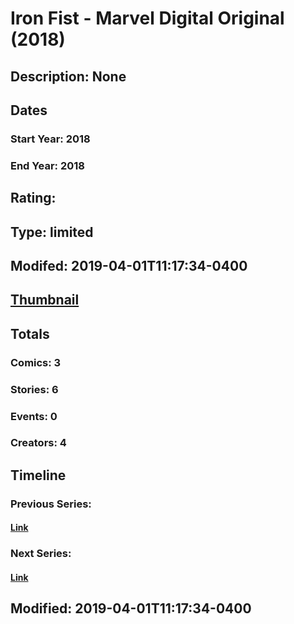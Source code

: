 # Iron Fist - Marvel Digital Original (2018)
## Description: None
## Dates
### Start Year: 2018
### End Year: 2018
## Rating: 
## Type: limited
## Modifed: 2019-04-01T11:17:34-0400
## [Thumbnail](http://i.annihil.us/u/prod/marvel/i/mg/3/60/5bb39298b0713.jpg)
## Totals
### Comics: 3
### Stories: 6
### Events: 0
### Creators: 4
## Timeline
### Previous Series: 
#### [Link]()
### Next Series: 
#### [Link]()
## Modified: 2019-04-01T11:17:34-0400